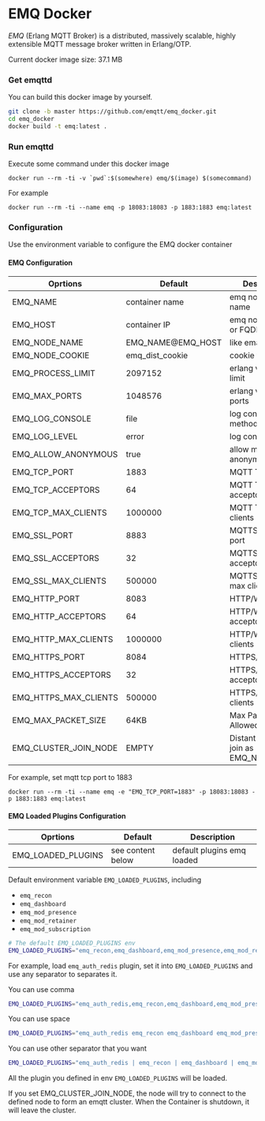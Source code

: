 # EMQ Docker

*EMQ* (Erlang MQTT Broker) is a distributed, massively scalable, highly extensible MQTT message broker written in Erlang/OTP.

Current docker image size: 37.1 MB

### Get emqttd

You can build this docker image by yourself.

```bash
git clone -b master https://github.com/emqtt/emq_docker.git
cd emq_docker
docker build -t emq:latest .
```

### Run emqttd

Execute some command under this docker image

``docker run --rm -ti -v `pwd`:$(somewhere) emq/$(image) $(somecommand)``

For example

``docker run --rm -ti --name emq -p 18083:18083 -p 1883:1883 emq:latest``

### Configuration

Use the environment variable to configure the EMQ docker container

#### EMQ Configuration

| Oprtions                 | Default            | Description                           |
| ------------------------ | ------------------ | ------------------------------------- |
| EMQ_NAME                 | container name     | emq node short name                   |
| EMQ_HOST                 | container IP       | emq node host, IP or FQDN             |
| EMQ_NODE_NAME            | EMQ_NAME@EMQ_HOST  | like email address                    |
| EMQ_NODE_COOKIE          | emq_dist_cookie    | cookie for cluster                    |
| EMQ_PROCESS_LIMIT        | 2097152            | erlang vm process limit               |
| EMQ_MAX_PORTS            | 1048576            | erlang vm max ports                   |
| EMQ_LOG_CONSOLE          | file               | log console output method             |
| EMQ_LOG_LEVEL            | error              | log console level                     |
| EMQ_ALLOW_ANONYMOUS      | true               | allow mqtt anonymous login            |
| EMQ_TCP_PORT             | 1883               | MQTT TCP port                         |
| EMQ_TCP_ACCEPTORS        | 64                 | MQTT TCP acceptors                    |
| EMQ_TCP_MAX_CLIENTS      | 1000000            | MQTT TCP max clients                  |
| EMQ_SSL_PORT             | 8883               | MQTTS TCP/SSL port                    |
| EMQ_SSL_ACCEPTORS        | 32                 | MQTTS TCP/SSL acceptors               |
| EMQ_SSL_MAX_CLIENTS      | 500000             | MQTTS TCP/SSL max clients             |
| EMQ_HTTP_PORT            | 8083               | HTTP/WS port                          |
| EMQ_HTTP_ACCEPTORS       | 64                 | HTTP/WS acceptors                     |
| EMQ_HTTP_MAX_CLIENTS     | 1000000            | HTTP/WS max clients                   |
| EMQ_HTTPS_PORT           | 8084               | HTTPS/WSS port                        |
| EMQ_HTTPS_ACCEPTORS      | 32                 | HTTPS/WSS acceptors                   |
| EMQ_HTTPS_MAX_CLIENTS    | 500000             | HTTPS/WSS max clients                 |
| EMQ_MAX_PACKET_SIZE      | 64KB               | Max Packet Size Allowed               |
| EMQ_CLUSTER_JOIN_NODE    | EMPTY              | Distant node to join as EMQ_NODE_NAME |
For example, set mqtt tcp port to 1883

``docker run --rm -ti --name emq -e "EMQ_TCP_PORT=1883" -p 18083:18083 -p 1883:1883 emq:latest``

#### EMQ Loaded Plugins Configuration

| Oprtions                 | Default            | Description                           |
| ------------------------ | ------------------ | ------------------------------------- |
| EMQ_LOADED_PLUGINS       | see content below  | default plugins emq loaded            |

Default environment variable ``EMQ_LOADED_PLUGINS``, including

- ``emq_recon``
- ``emq_dashboard``
- ``emq_mod_presence``
- ``emq_mod_retainer``
- ``emq_mod_subscription``

```bash
# The default EMQ_LOADED_PLUGINS env
EMQ_LOADED_PLUGINS="emq_recon,emq_dashboard,emq_mod_presence,emq_mod_retainer,emq_mod_subscription"
```

For example, load ``emq_auth_redis`` plugin, set it into ``EMQ_LOADED_PLUGINS`` and use any separator to separates it.

You can use comma

```bash
EMQ_LOADED_PLUGINS="emq_auth_redis,emq_recon,emq_dashboard,emq_mod_presence,emq_mod_retainer,emq_mod_subscription"
```

You can use space

```bash
EMQ_LOADED_PLUGINS="emq_auth_redis emq_recon emq_dashboard emq_mod_presence emq_mod_retainer emq_mod_subscription"
```

You can use other separator that you want

```bash
EMQ_LOADED_PLUGINS="emq_auth_redis | emq_recon | emq_dashboard | emq_mod_presence | emq_mod_retainer | emq_mod_subscription"
```

All the plugin you defined in env ``EMQ_LOADED_PLUGINS`` will be loaded.

If you set EMQ_CLUSTER_JOIN_NODE, the node will try to connect to the defined node to form an emqtt cluster. When the Container is shutdown, it will leave the cluster.
